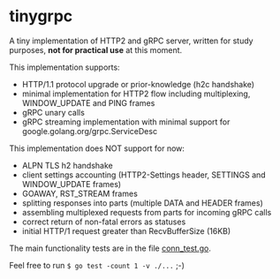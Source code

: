 # tinygrpc

A tiny implementation of HTTP2 and gRPC server, written for study purposes, **not for practical use** at this moment.

This implementation supports:
- HTTP/1.1 protocol upgrade or prior-knowledge (h2c handshake)
- minimal implementation for HTTP2 flow including multiplexing, WINDOW_UPDATE and PING frames
- gRPC unary calls
- gRPC streaming implementation with minimal support for google.golang.org/grpc.ServiceDesc

This implementation does NOT support for now:
- ALPN TLS h2 handshake
- client settings accounting (HTTP2-Settings header, SETTINGS and WINDOW_UPDATE frames)
- GOAWAY, RST_STREAM frames
- splitting responses into parts (multiple DATA and HEADER frames)
- assembling multiplexed requests from parts for incoming gRPC calls
- correct return of non-fatal errors as statuses
- initial HTTP/1 request greater than RecvBufferSize (16KB)

The main functionality tests are in the file [conn_test.go](conn_test.go).


Feel free to run `$ go test -count 1 -v ./...` ;-)
